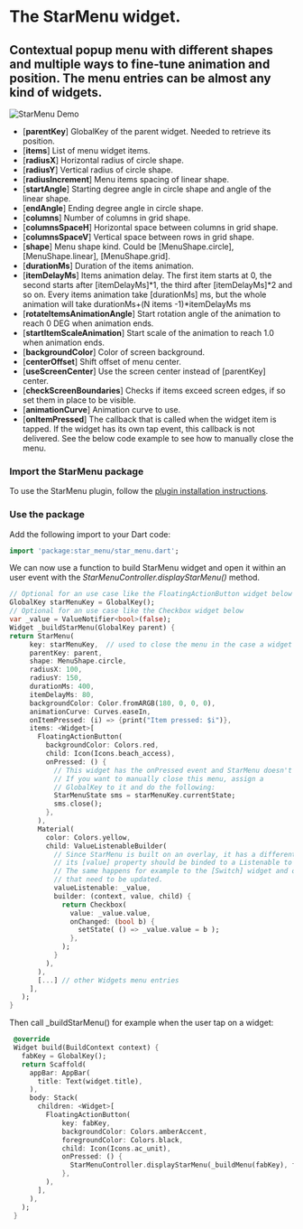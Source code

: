 # The StarMenu widget.
## Contextual popup menu with different shapes and multiple ways to fine-tune animation and position. The menu entries can be almost any kind of widgets.

![](https://github.com/alnitak/flutter_star_menu/blob/master/images/StarMenuDemo.gif "StarMenu Demo")

* [**parentKey**] GlobalKey of the parent widget. Needed to retrieve its position.
* [**items**] List of menu widget items.
* [**radiusX**] Horizontal radius of circle shape.
* [**radiusY**] Vertical radius of circle shape.
* [**radiusIncrement**] Menu items spacing of linear shape.
* [**startAngle**] Starting degree angle in circle shape and angle of the linear shape.
* [**endAngle**] Ending degree angle in circle shape.
* [**columns**] Number of columns in grid shape.
* [**columnsSpaceH**] Horizontal space between columns in grid shape.
* [**columnsSpaceV**] Vertical space between rows in grid shape.
* [**shape**] Menu shape kind. Could be [MenuShape.circle], [MenuShape.linear], [MenuShape.grid].
* [**durationMs**] Duration of the items animation.
* [**itemDelayMs**] Items animation delay. The first item starts at 0, the second starts after
                [itemDelayMs]\*1, the third after [itemDelayMs]\*2 and so on. Every items animation
                take [durationMs] ms, but the whole animation will take durationMs+(N items -1)\*itemDelayMs ms
* [**rotateItemsAnimationAngle**] Start rotation angle of the animation to reach 0 DEG when animation ends.
* [**startItemScaleAnimation**] Start scale of the animation to reach 1.0 when animation ends.
* [**backgroundColor**] Color of screen background.
* [**centerOffset**] Shift offset of menu center.
* [**useScreenCenter**] Use the screen center instead of [parentKey] center.
* [**checkScreenBoundaries**] Checks if items exceed screen edges, if so set them in place to be visible.
* [**animationCurve**] Animation curve to use.
* [**onItemPressed**] The callback that is called when the widget item is tapped.
                  If the widget has its own tap event, this callback is not delivered.
                  See the below code example to see how to manually close the menu.

### Import the StarMenu package
To use the StarMenu plugin, follow the [plugin installation instructions](https://pub.dartlang.org/packages/star_menu#pub-pkg-tab-installing).

### Use the package

Add the following import to your Dart code:
```dart
import 'package:star_menu/star_menu.dart';
```

We can now use a function to build StarMenu widget and open it within an user event with the _StarMenuController.displayStarMenu()_ method.


```dart
// Optional for an use case like the FloatingActionButton widget below
GlobalKey starMenuKey = GlobalKey();
// Optional for an use case like the Checkbox widget below
var _value = ValueNotifier<bool>(false);
Widget _buildStarMenu(GlobalKey parent) {
return StarMenu(
     key: starMenuKey,  // used to close the menu in the case a widget has the onTap event
     parentKey: parent,
     shape: MenuShape.circle,
     radiusX: 100,
     radiusY: 150,
     durationMs: 400,
     itemDelayMs: 80,
     backgroundColor: Color.fromARGB(180, 0, 0, 0),
     animationCurve: Curves.easeIn,
     onItemPressed: (i) => {print("Item pressed: $i")},
     items: <Widget>[
       FloatingActionButton(
         backgroundColor: Colors.red,
         child: Icon(Icons.beach_access),
         onPressed: () {
           // This widget has the onPressed event and StarMenu doesn't grab its [onItemPressed].
           // If you want to manually close this menu, assign a
           // GlobalKey to it and do the following:
           StarMenuState sms = starMenuKey.currentState;
           sms.close();
         },
       ),
       Material(
         color: Colors.yellow,
         child: ValueListenableBuilder(
           // Since StarMenu is built on an overlay, it has a different context and
           // its [value] property should be binded to a Listenable to be updated.
           // The same happens for example to the [Switch] widget and others widgets
           // that need to be updated.
           valueListenable: _value,
           builder: (context, value, child) {
             return Checkbox(
               value: _value.value,
               onChanged: (bool b) {
                 setState( () => _value.value = b );
               },
             );
           }
         ),
       ),
       [...] // other Widgets menu entries
     ],
   );
}
```

Then call _buildStarMenu() for example when the user tap on a widget:

```dart
 @override
 Widget build(BuildContext context) {
   fabKey = GlobalKey();
   return Scaffold(
     appBar: AppBar(
       title: Text(widget.title),
     ),
     body: Stack(
       children: <Widget>[
         FloatingActionButton(
             key: fabKey,
             backgroundColor: Colors.amberAccent,
             foregroundColor: Colors.black,
             child: Icon(Icons.ac_unit),
             onPressed: () {
               StarMenuController.displayStarMenu(_buildMenu(fabKey), fabKey);
             },
         ),
       ],
     ),
   );
 }
```